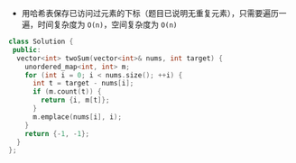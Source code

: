 * 用哈希表保存已访问过元素的下标（题目已说明无重复元素），只需要遍历一遍，时间复杂度为 `O(n)`，空间复杂度为 `O(n)`

```cpp
class Solution {
 public:
  vector<int> twoSum(vector<int>& nums, int target) {
    unordered_map<int, int> m;
    for (int i = 0; i < nums.size(); ++i) {
      int t = target - nums[i];
      if (m.count(t)) {
        return {i, m[t]};
      }
      m.emplace(nums[i], i);
    }
    return {-1, -1};
  }
};
```

